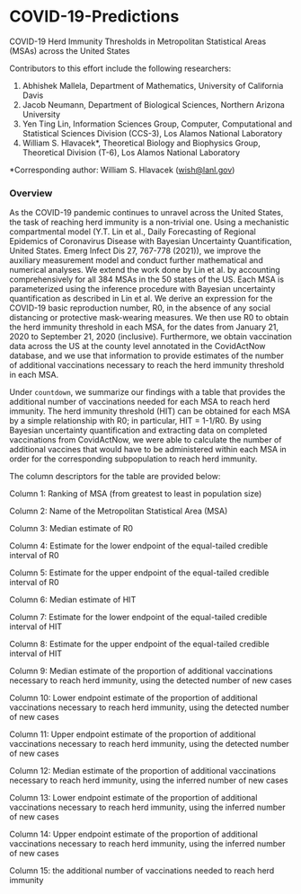 # COVID-19-Predictions
COVID-19 Herd Immunity Thresholds in Metropolitan Statistical Areas (MSAs) across the United States

Contributors to this effort include the following researchers:
1. Abhishek Mallela, Department of Mathematics, University of California Davis
2. Jacob Neumann, Department of Biological Sciences, Northern Arizona University
3. Yen Ting Lin, Information Sciences Group, Computer, Computational and Statistical Sciences Division (CCS-3), Los Alamos National Laboratory
4. William S. Hlavacek*, Theoretical Biology and Biophysics Group, Theoretical Division (T-6), Los Alamos National Laboratory<br>

*Corresponding author: William S. Hlavacek (wish@lanl.gov)

### Overview

As the COVID-19 pandemic continues to unravel across the United States, the task of reaching herd immunity is a non-trivial one. Using a mechanistic compartmental model (Y.T. Lin et al., Daily Forecasting of Regional Epidemics of Coronavirus Disease with Bayesian Uncertainty Quantification, United States. Emerg Infect Dis 27, 767-778 (2021)), we improve the auxiliary measurement model and conduct further mathematical and numerical analyses. We extend the work done by Lin et al. by accounting comprehensively for all 384 MSAs in the 50 states of the US. Each MSA is parameterized using the inference procedure with Bayesian uncertainty quantification as described in Lin et al. We derive an expression for the COVID-19 basic reproduction number, R0, in the absence of any social distancing or protective mask-wearing measures. We then use R0 to obtain the herd immunity threshold in each MSA, for the dates from January 21, 2020 to September 21, 2020 (inclusive). Furthermore, we obtain vaccination data across the US at the county level annotated in the CovidActNow database, and we use that information to provide estimates of the number of additional vaccinations necessary to reach the herd immunity threshold in each MSA.

Under ```countdown```, we summarize our findings with a table that provides the additional number of vaccinations needed for each MSA to reach herd immunity. The herd immunity threshold (HIT) can be obtained for each MSA by a simple relationship with R0; in particular, HIT = 1-1/R0. By using Bayesian uncertainty quantification and extracting data on completed vaccinations from CovidActNow, we were able to calculate the number of additional vaccines that would have to be administered within each MSA in order for the corresponding subpopulation to reach herd immunity.

The column descriptors for the table are provided below:

Column 1: Ranking of MSA (from greatest to least in population size)

Column 2: Name of the Metropolitan Statistical Area (MSA)

Column 3: Median estimate of R0

Column 4: Estimate for the lower endpoint of the equal-tailed credible interval of R0

Column 5: Estimate for the upper endpoint of the equal-tailed credible interval of R0

Column 6: Median estimate of HIT

Column 7: Estimate for the lower endpoint of the equal-tailed credible interval of HIT

Column 8: Estimate for the upper endpoint of the equal-tailed credible interval of HIT

Column 9: Median estimate of the proportion of additional vaccinations necessary to reach herd immunity, using the detected number of new cases

Column 10: Lower endpoint estimate of the proportion of additional vaccinations necessary to reach herd immunity, using the detected number of new cases

Column 11: Upper endpoint estimate of the proportion of additional vaccinations necessary to reach herd immunity, using the detected number of new cases

Column 12: Median estimate of the proportion of additional vaccinations necessary to reach herd immunity, using the inferred number of new cases

Column 13: Lower endpoint estimate of the proportion of additional vaccinations necessary to reach herd immunity, using the inferred number of new cases

Column 14: Upper endpoint estimate of the proportion of additional vaccinations necessary to reach herd immunity, using the inferred number of new cases

Column 15: the additional number of vaccinations needed to reach herd immunity
